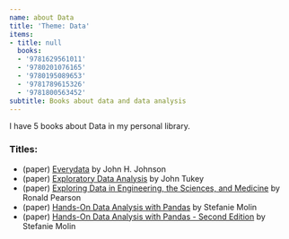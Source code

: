 ```yaml
---
name: about Data
title: 'Theme: Data'
items:
- title: null
  books:
  - '9781629561011'
  - '9780201076165'
  - '9780195089653'
  - '9781789615326'
  - '9781800563452'
subtitle: Books about data and data analysis
---
```

I have 5 books about Data in my personal library.

### Titles:
- (paper) [Everydata](/books/info/9781629561011) by John H. Johnson
- (paper) [Exploratory Data Analysis](/books/info/9780201076165) by John Tukey
- (paper) [Exploring Data in Engineering, the Sciences, and Medicine](/books/info/9780195089653) by Ronald Pearson
- (paper) [Hands-On Data Analysis with Pandas](/books/info/9781789615326) by Stefanie Molin
- (paper) [Hands-On Data Analysis with Pandas - Second Edition](/books/info/9781800563452) by Stefanie Molin
